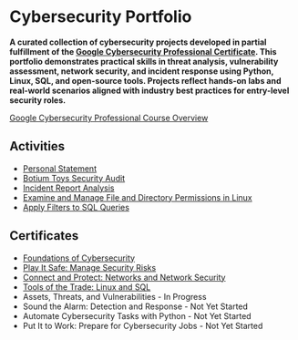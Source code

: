 # Cybersecurity Portfolio

**A curated collection of cybersecurity projects developed in partial fulfillment of the [Google Cybersecurity Professional Certificate](https://www.coursera.org/professional-certificates/google-cybersecurity). This portfolio demonstrates practical skills in threat analysis, vulnerability assessment, network security, and incident response using Python, Linux, SQL, and open-source tools. Projects reflect hands-on labs and real-world scenarios aligned with industry best practices for entry-level security roles.**

[Google Cybersecurity Professional Course Overview](/google-cybersecurity-portfolio-documents/00-program-overview.md)

## Activities

- [Personal Statement](/google-cybersecurity-portfolio-documents/01-personal-statement.md)
- [Botium Toys Security Audit](/google-cybersecurity-portfolio-documents/02-security-audit.md)
- [Incident Report Analysis](/google-cybersecurity-portfolio-documents/03-incident-report-analysis.md)
- [Examine and Manage File and Directory Permissions in Linux](/google-cybersecurity-portfolio-documents/04-linux-file-permissions.md)
- [Apply Filters to SQL Queries](/google-cybersecurity-portfolio-documents/05-filtering-sql-queries.md)

## Certificates

- [Foundations of Cybersecurity](https://coursera.org/share/96fdfd105ff2153efd16cf8bc9cce9b7)
- [Play It Safe: Manage Security Risks](https://coursera.org/share/3b170bb4f6c90f51cd097138e18f071b)
- [Connect and Protect: Networks and Network Security](https://coursera.org/share/4f1fede83dff5afc78efb13b5c7561e2)
- [Tools of the Trade: Linux and SQL](https://coursera.org/share/203481cf705608089e19352064f70c5a)
- Assets, Threats, and Vulnerabilities - In Progress
- Sound the Alarm: Detection and Response - Not Yet Started
- Automate Cybersecurity Tasks with Python - Not Yet Started
- Put It to Work: Prepare for Cybersecurity Jobs - Not Yet Started

